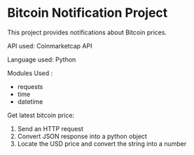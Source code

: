 # Bitcoin Notification Project
This project provides notifications about Bitcoin prices.

API used: Coinmarketcap API

Language used: Python

Modules Used :
* requests 
* time 
* datetime

Get latest bitcoin price:
1. Send an HTTP request
2. Convert JSON response into a python object
3. Locate the USD price and convert the string into a number
